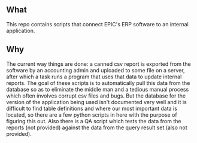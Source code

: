 ## What
This repo contains scripts that connect EPIC's ERP software to an internal application.

## Why
The current way things are done: a canned csv report is exported from the software
by an accounting admin and uploaded to some file on a server, after which
a task runs a program that uses that data to update internal reports.
The goal of these scripts is to automatically pull this data from the database
so as to eliminate the middle man and a tedious manual process which often involves
corrupt csv files and bugs.
But the database for the version of the application being used isn't documented very well 
and it is difficult to find table definitions and where our most important data is 
located, so there are a few python scripts in here with the purpose of figuring 
this out. Also there is a QA script which tests the data from the reports (not provided) 
against the data from the query result set (also not provided).
